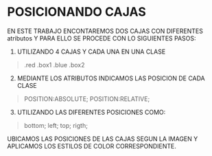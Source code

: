 # POSICIONANDO CAJAS

EN ESTE TRABAJO ENCONTAREMOS DOS CAJAS CON DIFERENTES atributos Y PARA ELLO SE PROCEDE CON LO SIGUIENTES PASOS:


1. UTILIZANDO 4 CAJAS Y CADA UNA EN UNA CLASE

>.red
>.box1
>.blue
>.box2

2. MEDIANTE  LOS ATRIBUTOS INDICAMOS LAS POSICION DE CADA CLASE

> POSITION:ABSOLUTE;
>POSITION:RELATIVE;

3. UTILIZANDO LAS DIFERENTES POSICIONES COMO:

> bottom;
>left;
>top;
>rigth;

UBICAMOS LAS POSICIONES DE LAS CAJAS SEGUN LA IMAGEN Y APLICAMOS LOS ESTILOS DE COLOR CORRESPONDIENTE.

